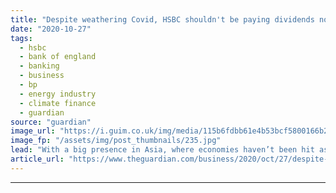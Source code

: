 ```yaml
---
title: "Despite weathering Covid, HSBC shouldn't be paying dividends now | Larry Elliott"
date: "2020-10-27"
tags: 
  - hsbc
  - bank of england
  - banking
  - business
  - bp
  - energy industry
  - climate finance
  - guardian
source: "guardian"
image_url: "https://i.guim.co.uk/img/media/115b6fdbb61e4b53bcf5800166b276b9f4d2547e/0_274_4108_2463/master/4108.jpg?width=460&quality=85&auto=format&fit=max&s=6860f5a8e8662089693511a3d0b13bc7"
image_fp: "/assets/img/post_thumbnails/235.jpg"
lead: "With a big presence in Asia, where economies haven’t been hit as hard, the bank is feeling optimisticWith Covid-19 cases surging across much of the developed world, it is a brave call to say that the worst of the pandemic is over. That, though, is th..."
article_url: "https://www.theguardian.com/business/2020/oct/27/despite-weathering-covid-hsbc-shouldnt-be-paying-dividends-now"
---
```


---
